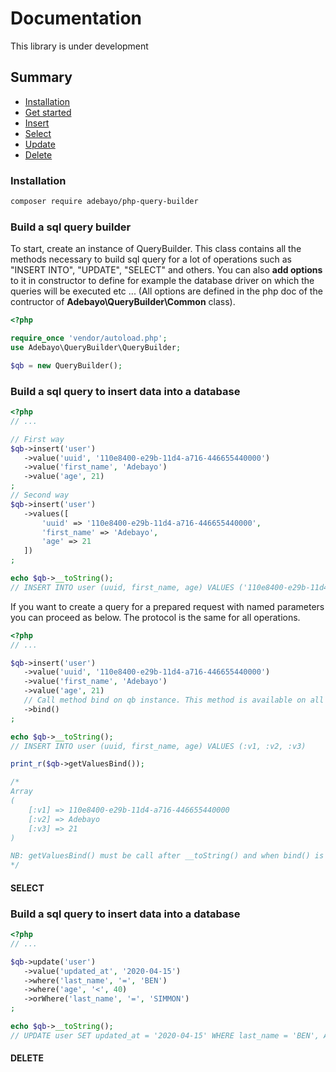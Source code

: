 # Documentation

This library is under development

## Summary
+ [Installation](#install)
+ [Get started](#get-started)
+ [Insert](#insert-into)
+ [Select](#select)
+ [Update](#update)
+ [Delete](#delete)

<a name="install"></a>
### Installation

```bash
composer require adebayo/php-query-builder
```

<a name="get-started"></a>
### Build a sql query builder

To start, create an instance of QueryBuilder. This class contains all the methods necessary to 
build sql query for a lot of operations such as "INSERT INTO", "UPDATE", "SELECT" and others. 
You can also **add options** to it in constructor to define for example the database driver on which the 
queries will be executed etc ... 
(All options are defined in the php doc of the contructor of **Adebayo\QueryBuilder\Common** class).

```php
<?php

require_once 'vendor/autoload.php';
use Adebayo\QueryBuilder\QueryBuilder;

$qb = new QueryBuilder();

```


<a name="insert-into"></a>
### Build a sql query to insert data into a database

```php
<?php
// ...

// First way
$qb->insert('user')
   ->value('uuid', '110e8400-e29b-11d4-a716-446655440000')
   ->value('first_name', 'Adebayo')
   ->value('age', 21)
;
// Second way
$qb->insert('user')
   ->values([
       'uuid' => '110e8400-e29b-11d4-a716-446655440000',
       'first_name' => 'Adebayo',
       'age' => 21
   ])
;

echo $qb->__toString();
// INSERT INTO user (uuid, first_name, age) VALUES ('110e8400-e29b-11d4-a716-446655440000', 'Adebayo', '21')

```

<a name="prepare-query"></a>
If you want to create a query for a prepared request with named parameters you can proceed as below. 
The protocol is the same for all operations.

```php
<?php
// ...

$qb->insert('user')
   ->value('uuid', '110e8400-e29b-11d4-a716-446655440000')
   ->value('first_name', 'Adebayo')
   ->value('age', 21)
   // Call method bind on qb instance. This method is available on all operations (delete, select ...)
   ->bind()
;

echo $qb->__toString();
// INSERT INTO user (uuid, first_name, age) VALUES (:v1, :v2, :v3)

print_r($qb->getValuesBind());

/*
Array
(
    [:v1] => 110e8400-e29b-11d4-a716-446655440000
    [:v2] => Adebayo
    [:v3] => 21
)

NB: getValuesBind() must be call after __toString() and when bind() is call on qb.
*/
```


<a name="select"></a>
#### SELECT


<a name="update"></a>
### Build a sql query to insert data into a database
```php
<?php
// ...

$qb->update('user')
   ->value('updated_at', '2020-04-15')
   ->where('last_name', '=', 'BEN')
   ->where('age', '<', 40)
   ->orWhere('last_name', '=', 'SIMMON')
;

echo $qb->__toString();
// UPDATE user SET updated_at = '2020-04-15' WHERE last_name = 'BEN', AND age < '40', OR last_name = 'SIMMON'

```


<a name="delete"></a>
#### DELETE


